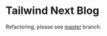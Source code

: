# Tailwind Next Blog

Refactoring, please see [master](https://github.com/JasonLamv-t/tailwind-next-blog/tree/master) branch.